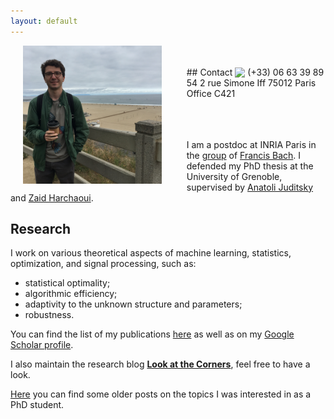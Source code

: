 ```yaml
---
layout: default
---
```


<img src="coffee_pic.jpg" alt="Santa Monica" width="44%" align="left" style="margin-right:40px" hspace="20">

<br />
<br />
## Contact
<img src="http://safemail.justlikeed.net/e/8ed0a6c65b1e04b51b220ef0510fea6a.png" border="0" align="absbottom">  
(+33) 06 63 39 89 54  
2 rue Simone Iff  
75012 Paris  
Office C421
<br />
<br />
<br />
<br />


I am a postdoc at INRIA Paris
in the [group](https://www.di.ens.fr/sierra/) of [Francis Bach](https://www.di.ens.fr/~fbach/).
I defended my PhD thesis at the University of Grenoble, supervised by [Anatoli Juditsky](https://ljk.imag.fr/membres/Anatoli.Iouditski/) and [Zaid Harchaoui](http://faculty.washington.edu/zaid/index.html).
<br />
  
## Research ##

I work on various theoretical aspects of machine learning, statistics, optimization, and signal processing, such as: 
* statistical optimality;
* algorithmic efficiency;
* adaptivity to the unknown structure and parameters;
* robustness.

You can find the list of my publications [here](???) as well as on my [Google Scholar profile](https://scholar.google.fr/citations?user=2IvZJ3cAAAAJ&hl=en).

I also maintain the research blog [__Look at the Corners__](https://ostrodmit.github.io/blog/), feel free to have a look.

[Here](https://ostrodmit.blog/) you can find some older posts on the topics I was interested in as a PhD student.